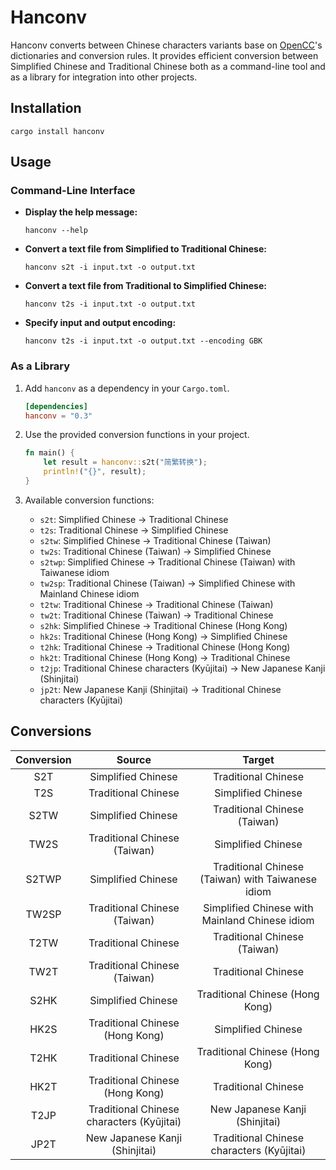 # Hanconv

Hanconv converts between Chinese characters variants base on [OpenCC](https://github.com/BYVoid/OpenCC)'s dictionaries
and conversion rules. It provides efficient conversion between Simplified Chinese and Traditional Chinese both as a
command-line tool and as a library for integration into other projects.

## Installation

```shell
cargo install hanconv
```

## Usage

### Command-Line Interface

- **Display the help message:**

    ```shell
    hanconv --help
    ```

- **Convert a text file from Simplified to Traditional Chinese:**

    ```shell
    hanconv s2t -i input.txt -o output.txt
    ```

- **Convert a text file from Traditional to Simplified Chinese:**

    ```shell
    hanconv t2s -i input.txt -o output.txt
    ```

- **Specify input and output encoding:**

    ```shell
    hanconv t2s -i input.txt -o output.txt --encoding GBK
    ```

### As a Library

1. Add `hanconv` as a dependency in your `Cargo.toml`.

    ```toml
    [dependencies]
    hanconv = "0.3"
    ```

2. Use the provided conversion functions in your project.

    ```rust
    fn main() {
        let result = hanconv::s2t("简繁转换");
        println!("{}", result);
    }
    ```

3. Available conversion functions:
    - `s2t`: Simplified Chinese → Traditional Chinese
    - `t2s`: Traditional Chinese → Simplified Chinese
    - `s2tw`: Simplified Chinese → Traditional Chinese (Taiwan)
    - `tw2s`: Traditional Chinese (Taiwan) → Simplified Chinese
    - `s2twp`: Simplified Chinese → Traditional Chinese (Taiwan) with Taiwanese idiom
    - `tw2sp`: Traditional Chinese (Taiwan) → Simplified Chinese with Mainland Chinese idiom
    - `t2tw`: Traditional Chinese → Traditional Chinese (Taiwan)
    - `tw2t`: Traditional Chinese (Taiwan) → Traditional Chinese
    - `s2hk`: Simplified Chinese → Traditional Chinese (Hong Kong)
    - `hk2s`: Traditional Chinese (Hong Kong) → Simplified Chinese
    - `t2hk`: Traditional Chinese → Traditional Chinese (Hong Kong)
    - `hk2t`: Traditional Chinese (Hong Kong) → Traditional Chinese
    - `t2jp`: Traditional Chinese characters (Kyūjitai) → New Japanese Kanji (Shinjitai)
    - `jp2t`: New Japanese Kanji (Shinjitai) → Traditional Chinese characters (Kyūjitai)

## Conversions

| Conversion |                  Source                   |                      Target                       |
|:----------:|:-----------------------------------------:|:-------------------------------------------------:|
|    S2T     |            Simplified Chinese             |                Traditional Chinese                |
|    T2S     |            Traditional Chinese            |                Simplified Chinese                 |
|    S2TW    |            Simplified Chinese             |           Traditional Chinese (Taiwan)            |
|    TW2S    |       Traditional Chinese (Taiwan)        |                Simplified Chinese                 |
|   S2TWP    |            Simplified Chinese             | Traditional Chinese (Taiwan) with Taiwanese idiom |
|   TW2SP    |       Traditional Chinese (Taiwan)        |  Simplified Chinese with Mainland Chinese idiom   |
|    T2TW    |            Traditional Chinese            |           Traditional Chinese (Taiwan)            |
|    TW2T    |       Traditional Chinese (Taiwan)        |                Traditional Chinese                |
|    S2HK    |            Simplified Chinese             |          Traditional Chinese (Hong Kong)          |
|    HK2S    |      Traditional Chinese (Hong Kong)      |                Simplified Chinese                 |
|    T2HK    |            Traditional Chinese            |          Traditional Chinese (Hong Kong)          |
|    HK2T    |      Traditional Chinese (Hong Kong)      |                Traditional Chinese                |
|    T2JP    | Traditional Chinese characters (Kyūjitai) |          New Japanese Kanji (Shinjitai)           |
|    JP2T    |      New Japanese Kanji (Shinjitai)       |     Traditional Chinese characters (Kyūjitai)     |
